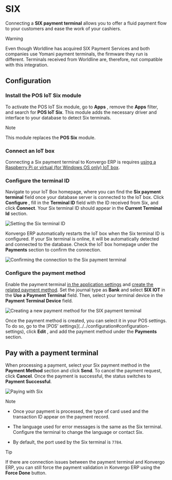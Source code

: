 # SIX

Connecting a **SIX payment terminal** allows you to offer a fluid payment flow
to your customers and ease the work of your cashiers.

<div class="alert alert-warning">
<p class="alert-title">
Warning</p><p>Even though Worldline has acquired SIX Payment Services and both companies use Yomani payment
terminals, the firmware they run is different. Terminals received from Worldline are, therefore,
not compatible with this integration.</p>
</div>

## Configuration

### Install the POS IoT Six module

To activate the POS IoT Six module, go to **Apps** , remove the **Apps**
filter, and search for **POS IoT Six**. This module adds the necessary driver
and interface to your database to detect Six terminals.

<div class="alert alert-primary">
<p class="alert-title">
Note</p><p>This module replaces the <b>POS Six</b> module.</p>
</div>

### Connect an IoT box

Connecting a Six payment terminal to Konvergo ERP is requires [using a Raspberry Pi or
virtual (for Windows OS only) IoT
box](../../../../general/iot/config/connect).

### Configure the terminal ID

Navigate to your IoT Box homepage, where you can find the **Six payment
terminal** field once your database server is connected to the IoT box. Click
**Configure** , fill in the **Terminal ID** field with the ID received from
Six, and click **Connect**. Your Six terminal ID should appear in the
**Current Terminal Id** section.

![Setting the Six terminal ID](../../../../../_images/terminal-id.png)

Konvergo ERP automatically restarts the IoT box when the Six terminal ID is
configured. If your Six terminal is online, it will be automatically detected
and connected to the database. Check the IoT box homepage under the
**Payments** section to confirm the connection.

![Confirming the connection to the Six payment
terminal](../../../../../_images/id-configured.png)

### Configure the payment method

Enable the payment terminal [in the application
settings](../../configuration#configuration-settings) and [create the
related payment method](../../payment_methods). Set the journal type as
**Bank** and select **SIX IOT** in the **Use a Payment Terminal** field. Then,
select your terminal device in the **Payment Terminal Device** field.

![Creating a new payment method for the SIX payment
terminal](../../../../../_images/new-payment-method.png)

Once the payment method is created, you can select it in your POS settings. To
do so, go to the [POS’ settings](../../configuration#configuration-
settings), click **Edit** , and add the payment method under the **Payments**
section.

## Pay with a payment terminal

When processing a payment, select your Six payment method in the **Payment
Method** section and click **Send**. To cancel the payment request, click
**Cancel**. Once the payment is successful, the status switches to **Payment
Successful**.

![Paying with Six](../../../../../_images/payment.png) <div class="alert alert-primary">
<p class="alert-title">
Note</p><ul>
<li><p>Once your payment is processed, the type of card used and the transaction ID appear on the
payment record.</p></li>
<li><p>The language used for error messages is the same as the Six terminal. Configure the terminal to
change the language or contact Six.</p></li>
<li><p>By default, the port used by the Six terminal is <code>7784</code>.</p></li>
</ul>
</div>
<div class="alert alert-info">
<p class="alert-title">
Tip</p><p>If there are connection issues between the payment terminal and Konvergo ERP, you can still force the
payment validation in Konvergo ERP using the <b>Force Done</b> button.</p>
</div>

